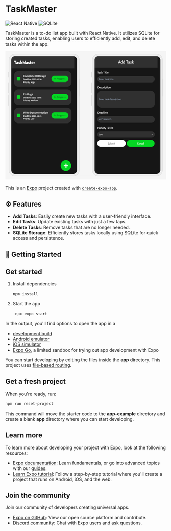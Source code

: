 # TaskMaster 
![React Native](https://img.shields.io/badge/React%20Native-61DAFB?style=flat&logo=react&logoColor=black)
![SQLite](https://img.shields.io/badge/SQLite-003B57?style=flat&logo=sqlite&logoColor=white)  

TaskMaster is a to-do list app built with React Native. It utilizes SQLite for storing created tasks, enabling users to efficiently add, edit, and delete tasks within the app.

<img src="/assets/imgs/TaskMaster.png" width="600">

This is an [Expo](https://expo.dev) project created with [`create-expo-app`](https://www.npmjs.com/package/create-expo-app).

## ⚙️ Features
- **Add Tasks**: Easily create new tasks with a user-friendly interface.
- **Edit Tasks**: Update existing tasks with just a few taps.
- **Delete Tasks**: Remove tasks that are no longer needed.
- **SQLite Storage**: Efficiently stores tasks locally using SQLite for quick access and persistence.


## 🚀 Getting Started

## Get started

1. Install dependencies

   ```bash
   npm install
   ```

2. Start the app

   ```bash
    npx expo start
   ```

In the output, you'll find options to open the app in a

- [development build](https://docs.expo.dev/develop/development-builds/introduction/)
- [Android emulator](https://docs.expo.dev/workflow/android-studio-emulator/)
- [iOS simulator](https://docs.expo.dev/workflow/ios-simulator/)
- [Expo Go](https://expo.dev/go), a limited sandbox for trying out app development with Expo

You can start developing by editing the files inside the **app** directory. This project uses [file-based routing](https://docs.expo.dev/router/introduction).

## Get a fresh project

When you're ready, run:

```bash
npm run reset-project
```

This command will move the starter code to the **app-example** directory and create a blank **app** directory where you can start developing.

## Learn more

To learn more about developing your project with Expo, look at the following resources:

- [Expo documentation](https://docs.expo.dev/): Learn fundamentals, or go into advanced topics with our [guides](https://docs.expo.dev/guides).
- [Learn Expo tutorial](https://docs.expo.dev/tutorial/introduction/): Follow a step-by-step tutorial where you'll create a project that runs on Android, iOS, and the web.

## Join the community

Join our community of developers creating universal apps.

- [Expo on GitHub](https://github.com/expo/expo): View our open source platform and contribute.
- [Discord community](https://chat.expo.dev): Chat with Expo users and ask questions.
